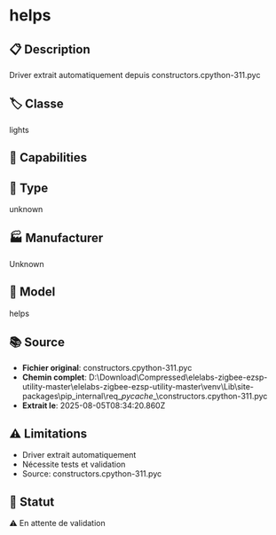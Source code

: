 # helps

## 📋 Description
Driver extrait automatiquement depuis constructors.cpython-311.pyc

## 🏷️ Classe
lights

## 🔧 Capabilities


## 📡 Type
unknown

## 🏭 Manufacturer
Unknown

## 📱 Model
helps

## 📚 Source
- **Fichier original**: constructors.cpython-311.pyc
- **Chemin complet**: D:\Download\Compressed\elelabs-zigbee-ezsp-utility-master\elelabs-zigbee-ezsp-utility-master\venv\Lib\site-packages\pip\_internal\req\__pycache__\constructors.cpython-311.pyc
- **Extrait le**: 2025-08-05T08:34:20.860Z

## ⚠️ Limitations
- Driver extrait automatiquement
- Nécessite tests et validation
- Source: constructors.cpython-311.pyc

## 🚀 Statut
⚠️ En attente de validation
